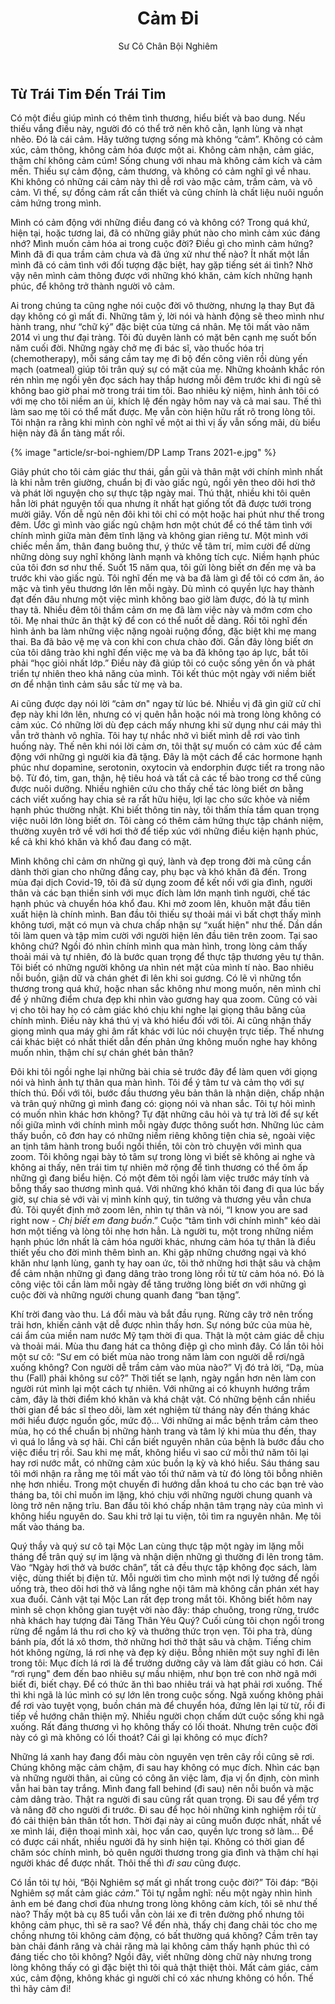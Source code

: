 ﻿---
title: Cảm Đi
author: Sư Cô Chân Bội Nghiêm
---

## Từ Trái Tim Đến Trái Tim

Có một điều giúp mình có thêm tình thương, hiểu biết và bao dung. Nếu thiếu vắng điều này, người đó có thể trở nên khô cằn, lạnh lùng và nhạt nhẽo. Đó là cái cảm. Hãy tưởng tượng sống mà không “cảm”. Không có cảm xúc, cảm thông, không cảm hóa được một ai. Không cảm nhận, cảm giác, thậm chí không cảm cúm! Sống chung với nhau mà không cảm kích và cảm mến. Thiếu sự cảm động, cảm thương, và không có cảm nghĩ gì về nhau. Khi không có những cái cảm này thì dễ rơi vào mặc cảm, trầm cảm, và vô cảm. Vì thế, sự đồng cảm rất cần thiết và cũng chính là chất liệu nuôi nguồn cảm hứng trong mình. 

Mình có cảm động với những điều đang có và không có? Trong quá khứ, hiện tại, hoặc tương lai, đã có những giây phút nào cho mình cảm xúc đáng nhớ? Mình muốn cảm hóa ai trong cuộc đời? Điều gì cho mình cảm hứng? Mình đã đi qua trầm cảm chưa và đã ứng xử như thế nào? Ít nhất một lần mình đã có cảm tình với đối tượng đặc biệt, hay gặp tiếng sét ái tình? Nhờ vậy nên mình cảm thông được với những khó khăn, cảm kích những hạnh phúc, để không trở thành người vô cảm. 

Ai trong chúng ta cũng nghe nói cuộc đời vô thường, nhưng lạ thay Bụt đã dạy không có gì mất đi. Những tâm ý, lời nói và hành động sẽ theo mình như hành trang, như “chữ ký” đặc biệt của từng cá nhân. Mẹ tôi mất vào năm 2014 vì ung thư đại tràng. Tôi đủ duyên lành có mặt bên cạnh mẹ suốt bốn năm cuối đời. Những ngày chở mẹ đi bác sĩ, vào thuốc hóa trị (chemotherapy), mỗi sáng cầm tay mẹ đi bộ đến công viên rồi dùng yến mạch (oatmeal) giúp tôi trân quý sự có mặt của mẹ. Những khoảnh khắc rón rén nhìn mẹ ngồi yên đọc sách hay thắp hương mỗi đêm trước khi đi ngủ sẽ không bao giờ phai mờ trong trái tim tôi. Bao nhiêu kỷ niệm, hình ảnh tôi có với mẹ cho tôi niềm an ủi, khích lệ đến ngày hôm nay và cả mai sau. Thế thì làm sao mẹ tôi có thể mất được. Mẹ vẫn còn hiện hữu rất rõ trong lòng tôi. Tôi nhận ra rằng khi mình còn nghĩ về một ai thì vị ấy vẫn sống mãi, dù biểu hiện này đã ẩn tàng mất rồi.

{% image "article/sr-boi-nghiem/DP Lamp Trans 2021-e.jpg" %}

Giây phút cho tôi cảm giác thư thái, gần gũi và thân mật với chính mình nhất là khi nằm trên giường, chuẩn bị đi vào giấc ngủ, ngồi yên theo dõi hơi thở và phát lời nguyện cho sự thực tập ngày mai. Thú thật, nhiều khi tôi quên hẳn lời phát nguyện tối qua nhưng ít nhất hạt giống tốt đã được tưới trong mười giây. Vốn dễ ngủ nên đôi khi tôi chỉ có một hoặc hai phút như thế trong đêm. Ước gì mình vào giấc ngủ chậm hơn một chút để có thể tâm tình với chính mình giữa màn đêm tĩnh lặng và không gian riêng tư. Một mình với chiếc mền ấm, thân đang buông thư, ý thức về tâm trí, mỉm cười để dừng những dòng suy nghĩ không lành mạnh và không tích cực. Niềm hạnh phúc của tôi đơn sơ như thế. Suốt 15 năm qua, tôi gửi lòng biết ơn đến mẹ và ba trước khi vào giấc ngủ. Tôi nghĩ đến mẹ và ba đã làm gì để tôi có cơm ăn, áo mặc và tình yêu thương lớn lên mỗi ngày. Dù mình có quyền lực hay thành đạt đến đâu nhưng một việc mình không bao giờ làm được, đó là tự mình thay tã. Nhiều đêm tôi thầm cảm ơn mẹ đã làm việc này và mớm cơm cho tôi. Mẹ nhai thức ăn thật kỹ để con có thể nuốt dễ dàng. Rồi tôi nghĩ đến hình ảnh ba làm những việc nặng ngoài ruộng đồng, đặc biệt khi mẹ mang thai. Ba đã bảo vệ mẹ và con khi con chưa chào đời. Gần đây lòng biết ơn của tôi dâng trào khi nghĩ đến việc mẹ và ba đã không tạo áp lực, bắt tôi phải “học giỏi nhất lớp.” Điều này đã giúp tôi có cuộc sống yên ổn và phát triển tự nhiên theo khả năng của mình. Tôi kết thúc một ngày với niềm biết ơn để nhận tình cảm sâu sắc từ mẹ và ba. 

Ai cũng được dạy nói lời “cảm ơn" ngay từ lúc bé. Nhiều vị đã gìn giữ cử chỉ đẹp này khi lớn lên, nhưng có vị quên hẳn hoặc nói mà trong lòng không có cảm xúc. Có những lời dù đẹp cách mấy nhưng khi sử dụng như cái máy thì vẫn trở thành vô nghĩa. Tôi hay tự nhắc nhở vì biết mình dễ rơi vào tình huống này. Thế nên khi nói lời cảm ơn, tôi thật sự muốn có cảm xúc để cảm động với những gì người kia đã tặng. Đây là một cách để các hormone hạnh phúc như dopamine, serotonin, oxytocin và endorphin được tiết ra trong não bộ. Từ đó, tim, gan, thận, hệ tiêu hoá và tất cả các tế bào trong cơ thể cũng được nuôi dưỡng. Nhiều nghiên cứu cho thấy chế tác lòng biết ơn bằng cách viết xuống hay chia sẻ ra rất hữu hiệu, lợi lạc cho sức khỏe và niềm hạnh phúc thường nhật. Khi biết thông tin này, tôi thấm thía tầm quan trọng việc nuôi lớn lòng biết ơn. Tôi càng có thêm cảm hứng thực tập chánh niệm, thường xuyên trở về với hơi thở để tiếp xúc với những điều kiện hạnh phúc, kể cả khi khó khăn và khổ đau đang có mặt. 

Mình không chỉ cảm ơn những gì quý, lành và đẹp trong đời mà cũng cần dành thời gian cho những đắng cay, phụ bạc và khó khăn đã đến. Trong mùa đại dịch Covid-19, tôi đã sử dụng zoom để kết nối với gia đình, người thân và các bạn thiền sinh với mục đích làm lớn mạnh tình người, chế tác hạnh phúc và chuyển hóa khổ đau. Khi mở zoom lên, khuôn mặt đầu tiên xuất hiện là chính mình. Ban đầu tôi thiếu sự thoải mái vì bất chợt thấy mình không tươi, mặt có mụn và chưa chấp nhận sự “xuất hiện" như thế. Dần dần tôi làm quen và tập mỉm cười với người hiện lên đầu tiên trên zoom. Tại sao không chứ? Ngồi đó nhìn chính mình qua màn hình, trong lòng cảm thấy thoải mái và tự nhiên, đó là bước quan trọng để thực tập thương yêu tự thân. Tôi biết có những người không ưa nhìn nét mặt của mình tí nào. Bao nhiêu nỗi buồn, giận dữ và chán ghét đi lên khi soi gương. Có lẽ vì những tổn thương trong quá khứ, hoặc nhan sắc không như mong muốn, nên mình chỉ để ý những điểm chưa đẹp khi nhìn vào gương hay qua zoom. Cũng có vài vị cho tôi hay họ có cảm giác khó chịu khi nghe lại giọng thâu băng của chính mình. Điều này khá thú vị và khó hiểu đối với tôi. Ai cũng nhận thấy giọng mình qua máy ghi âm rất khác với lúc nói chuyện trực tiếp. Thế nhưng cái khác biệt có nhất thiết dẫn đến phản ứng không muốn nghe hay không muốn nhìn, thậm chí sự chán ghét bản thân?

Đôi khi tôi ngồi nghe lại những bài chia sẻ trước đây để làm quen với giọng nói và hình ảnh tự thân qua màn hình. Tôi để ý tâm tư và cảm thọ với sự thích thú. Đối với tôi, bước đầu thương yêu bản thân là nhận diện, chấp nhận và trân quý những gì mình đang có: giọng nói và nhan sắc. Tôi tự hỏi mình có muốn nhìn khác hơn không? Tự đặt những câu hỏi và tự trả lời để sự kết nối giữa mình với chính mình mỗi ngày được thông suốt hơn. Những lúc cảm thấy buồn, cô đơn hay có những niềm riêng không tiện chia sẻ, ngoài việc an tịnh tâm hành trong buổi ngồi thiền, tôi còn trò chuyện với mình qua zoom. Tôi không ngại bày tỏ tâm sự trong lòng vì biết sẽ không ai nghe và không ai thấy, nên trái tim tự nhiên mở rộng để tình thương có thể ôm ấp những gì đang biểu hiện. Có một đêm tôi ngồi làm việc trước máy tính và bỗng thấy sao thương mình quá. Với những khó khăn tôi đang đi qua lúc bấy giờ, sự chia sẻ với vài vị mình kính quý, tin tưởng và thương yêu vẫn chưa đủ. Tôi quyết định mở zoom lên, nhìn tự thân và nói, “I know you are sad right now *- Chị biết em đang buồn*.” Cuộc “tâm tình với chính mình" kéo dài hơn một tiếng và lòng tôi nhẹ hơn hẳn. Là người tu, một trong những niềm hạnh phúc lớn nhất là cảm hóa người khác, nhưng cảm hóa tự thân là điều thiết yếu cho đời mình thêm bình an. Khi gặp những chướng ngại và khó khăn như lạnh lùng, ganh tỵ hay oan ức, tôi thở những hơi thật sâu và chậm để cảm nhận những gì đang dâng trào trong lòng rồi từ từ cảm hóa nó. Đó là công việc tôi cần làm mỗi ngày để tăng trưởng lòng biết ơn với những gì cuộc đời và những người chung quanh đang “ban tặng”. 

Khí trời đang vào thu. Lá đổi màu và bắt đầu rụng. Rừng cây trở nên trống trải hơn, khiến cảnh vật dễ được nhìn thấy hơn. Sự nóng bức của mùa hè, cái ẩm của miền nam nước Mỹ tạm thời đi qua. Thật là một cảm giác dễ chịu và thoải mái. Mùa thu đang hát ca thông điệp gì cho mình đây. Có lần tôi hỏi một sư cô: “Sư em có biết mùa nào trong năm làm con người dễ rơi/ngã xuống không? Con người dễ trầm cảm vào mùa nào?” Vị đó trả lời, “Dạ, mùa thu (Fall) phải không sư cô?” Thời tiết se lạnh, ngày ngắn hơn nên làm con người rút mình lại một cách tự nhiên. Với những ai có khuynh hướng trầm cảm, đây là thời điểm khó khăn và khá chật vật. Có những bệnh cần nhiều thời gian để bác sĩ theo dõi, làm xét nghiệm từ tháng này đến tháng khác mới hiểu được nguồn gốc, mức độ… Với những ai mắc bệnh trầm cảm theo mùa, họ có thể chuẩn bị những hành trang và tâm lý khi mùa thu đến, thay vì quá lo lắng và sợ hãi. Chỉ cần biết nguyên nhân của bệnh là bước đầu cho việc điều trị rồi. Sau khi mẹ mất, không hiểu vì sao cứ mỗi thứ năm tôi lại hay rơi nước mắt, có những cảm xúc buồn lạ kỳ và khó hiểu. Sáu tháng sau tôi mới nhận ra rằng mẹ tôi mất vào tối thứ năm và từ đó lòng tôi bỗng nhiên nhẹ hơn nhiều. Trong một chuyến đi hướng dẫn khoá tu cho các bạn trẻ vào tháng ba, tôi chỉ muốn im lặng, khó chịu với những người chung quanh và lòng trở nên nặng trĩu. Ban đầu tôi khó chấp nhận tâm trạng này của mình vì không hiểu nguyên do. Sau khi trở lại tu viện, tôi tìm ra nguyên nhân. Mẹ tôi mất vào tháng ba. 

<!-- {% image "article/sr-boi-nghiem/IMG_8543.jpg" %} -->

Quý thầy và quý sư cô tại Mộc Lan cùng thực tập một ngày im lặng mỗi tháng để trân quý sự im lặng và nhận diện những gì thường đi lên trong tâm. Vào “Ngày hơi thở và bước chân”, tất cả đều thực tập không đọc sách, làm việc, dùng thiết bị điện tử. Mỗi người tìm cho mình một nơi lý tưởng để ngồi uống trà, theo dõi hơi thở và lắng nghe nội tâm mà không cần phán xét hay xua đuổi. Cảnh vật tại Mộc Lan rất đẹp trong mắt tôi. Không biết hôm nay mình sẽ chọn không gian tuyệt vời nào đây: tháp chuông, trong rừng, trước nhà khách hay tượng đài Tăng Thân Yêu Quý? Cuối cùng tôi chọn ngồi trong rừng để ngắm lá thu rơi cho kỹ và thưởng thức trọn vẹn. Tôi pha trà, dùng bánh pía, đốt lá xô thơm, thở những hơi thở thật sâu và chậm. Tiếng chim hót không ngừng, lá rơi nhẹ và đẹp kỳ diệu. Bỗng nhiên một suy nghĩ đi lên trong tôi: Mục đích lá rơi là để trưởng dưỡng cây và làm đất giàu có hơn. Cái “rơi rụng" đem đến bao nhiêu sự mầu nhiệm, như bọn trẻ con nhờ ngã mới biết đi, biết chạy. Để có thức ăn thì bao nhiêu trái và hạt phải rơi xuống. Thế thì khi ngã là lúc mình có sự lớn lên trong cuộc sống. Ngã xuống không phải để rơi vào tuyệt vọng, buồn chán mà để chuyển hóa, đứng lên lại từ từ, rồi đi tiếp về hướng chân thiện mỹ. Nhiều người chọn chấm dứt cuộc sống khi ngã xuống. Rất đáng thương vì họ không thấy có lối thoát. Nhưng trên cuộc đời này có gì mà không có lối thoát? Cái gì lại không có mục đích? 

Những lá xanh hay đang đổi màu còn nguyên vẹn trên cây rồi cũng sẽ rơi. Chúng không mặc cảm chậm, đi sau hay không có mục đích. Nhìn các bạn và những người thân, ai cũng có công ăn việc làm, địa vị ổn định, còn mình vẫn hai bàn tay trắng. Mình đang fall behind (đi sau) nên nỗi buồn và mặc cảm dâng trào. Thật ra người đi sau cũng rất quan trọng. Đi sau để yểm trợ và nâng đỡ cho người đi trước. Đi sau để học hỏi những kinh nghiệm rồi từ đó cải thiện bản thân tốt hơn. Thời đại này ai cũng muốn được nhất, nhất về xe mình lái, điện thoại mình xài, học vấn cao, quyền lực trong sở làm… Để có được cái nhất, nhiều người đã hy sinh hiện tại. Không có thời gian để chăm sóc chính mình, bỏ quên người thương trong gia đình và thậm chí hại người khác để được nhất. Thôi thế thì *đi sau* cũng được. 

Có lần tôi tự hỏi, “Bội Nghiêm sợ mất gì nhất trong cuộc đời?” Tôi đáp: “Bội Nghiêm sợ mất cảm giác *cảm*.” Tôi tự ngẫm nghĩ: nếu một ngày nhìn hình ảnh em bé đang chơi đùa nhưng trong lòng không cảm kích, tôi sẽ như thế nào? Thấy một bà cụ 85 tuổi vẫn còn lái xe đi trên đường phố nhưng tôi không cảm phục, thì sẽ ra sao? Về đến nhà, thấy chị đang chải tóc cho mẹ chồng nhưng tôi không cảm động, có bất thường quá không? Cầm trên tay bàn chải đánh răng và chải răng mà lại không cảm thấy hạnh phúc thì có đáng tiếc cho tôi không? Ngồi đây, viết những dòng chữ này nhưng trong lòng không thấy có gì đặc biệt thì tôi quả thật thiệt thòi. Mất cảm giác, cảm xúc, cảm động, không khác gì người chỉ có xác nhưng không có hồn. Thế thì hãy cảm đi! 
